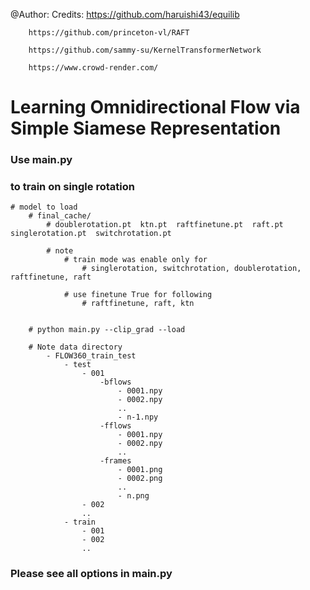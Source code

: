 @Author:
Credits:
        https://github.com/haruishi43/equilib
        
        https://github.com/princeton-vl/RAFT
        
        https://github.com/sammy-su/KernelTransformerNetwork
        
        https://www.crowd-render.com/


# Learning Omnidirectional Flow via Simple Siamese Representation

### Use main.py
### to train on single rotation
    # model to load
        # final_cache/
            # doublerotation.pt  ktn.pt  raftfinetune.pt  raft.pt  singlerotation.pt  switchrotation.pt
            
            # note
                # train mode was enable only for
                    # singlerotation, switchrotation, doublerotation, raftfinetune, raft

                # use finetune True for following
                    # raftfinetune, raft, ktn
            
        
        # python main.py --clip_grad --load

        # Note data directory
            - FLOW360_train_test
                - test
                    - 001
                        -bflows
                            - 0001.npy
                            - 0002.npy
                            ..
                            - n-1.npy
                        -fflows
                            - 0001.npy
                            - 0002.npy
                            ..
                        -frames
                            - 0001.png
                            - 0002.png
                            ..
                            - n.png
                    - 002
                    ..
                - train
                    - 001
                    - 002
                    ..

### Please see all options in main.py
